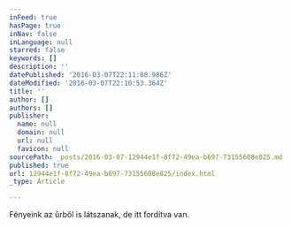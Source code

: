 ```yaml
---
inFeed: true
hasPage: true
inNav: false
inLanguage: null
starred: false
keywords: []
description: ''
datePublished: '2016-03-07T22:11:08.986Z'
dateModified: '2016-03-07T22:10:53.364Z'
title: ''
author: []
authors: []
publisher:
  name: null
  domain: null
  url: null
  favicon: null
sourcePath: _posts/2016-03-07-12944e1f-8f72-49ea-b697-73155608e825.md
published: true
url: 12944e1f-8f72-49ea-b697-73155608e825/index.html
_type: Article

---
```

Fényeink az űrből is látszanak, de itt fordítva van.
